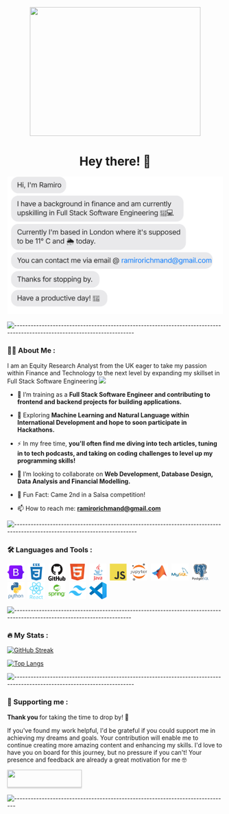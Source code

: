 <div align="center">
  <img src="https://media.giphy.com/media/dWesBcTLavkZuG35MI/giphy.gif" width="398" height="300"/>
  <h1 style="text-align: center;">Hey there! 👋</h1>
</div>

[![](https://raw.githubusercontent.com/ramirorichmand/RR1_AnimatedReadMe/main/chat.svg)](ramirorichmand@gmail.com)

![-------------------------------------------------------------------------------------------------------------------------](https://raw.githubusercontent.com/andreasbm/readme/master/assets/lines/aqua.png)

### :man_technologist: About Me :

I am an Equity Research Analyst from the UK eager to take my passion within Finance and Technology to the next level by expanding my skillset in Full Stack Software Engineering <img src="https://media.giphy.com/media/WUlplcMpOCEmTGBtBW/giphy.gif" width="30">

- :telescope: I’m training as a <b> Full Stack Software Engineer and contributing to frontend and backend projects for building applications. </b>

- :seedling: Exploring <b> Machine Learning and Natural Language within International Development and hope to soon participate in Hackathons.</b>

- :zap: In my free time, <b> you'll often find me diving into tech articles, tuning in to tech podcasts, and taking on coding challenges to level up my programming skills!</b>

- 💪 I’m looking to collaborate on <b> Web Development, Database Design, Data Analysis and Financial Modelling. </b>

- 👻 Fun Fact: Came 2nd in a Salsa competition!  
  
- :mailbox: How to reach me: <b> ramirorichmand@gmail.com </b>

![--------------------------------------------------------------------------------------------------------------------------](https://github.com/andreasbm/readme/blob/master/assets/lines/colored.png)

### :hammer_and_wrench: Languages and Tools :

<div>
  <img src="https://github.com/devicons/devicon/blob/master/icons/bootstrap/bootstrap-original.svg" title="Bootstrap" alt="Bootstrap" width="40" height="40"/>&nbsp;
  <img src="https://github.com/devicons/devicon/blob/master/icons/css3/css3-plain-wordmark.svg"  title="CSS3" alt="CSS" width="40" height="40"/>&nbsp;
  <img src="https://github.com/devicons/devicon/blob/master/icons/github/github-original-wordmark.svg" title="GitHub" alt="GitHub" width="40" height="40"/>&nbsp;
  <img src="https://github.com/devicons/devicon/blob/master/icons/html5/html5-original.svg" title="HTML5" alt="HTML" width="40" height="40"/>&nbsp;
  <img src="https://github.com/devicons/devicon/blob/master/icons/java/java-original-wordmark.svg" title="Java" alt="Java" width="40" height="40"/>&nbsp;
  <img src="https://github.com/devicons/devicon/blob/master/icons/javascript/javascript-original.svg" title="JavaScript" alt="JavaScript" width="40" height="40"/>&nbsp;
  <img src="https://github.com/devicons/devicon/blob/master/icons/jupyter/jupyter-original-wordmark.svg" title="Jupyter" alt="Jupyter" width="40" height="40"/>&nbsp;
  <img src="https://github.com/devicons/devicon/blob/master/icons/matlab/matlab-original.svg" title="Matlab" alt="Matlab" width="40" height="40"/>&nbsp;
  <img src="https://github.com/devicons/devicon/blob/master/icons/mysql/mysql-original-wordmark.svg" title="MySQL"  alt="MySQL" width="40" height="40"/>&nbsp;
  <img src="https://github.com/devicons/devicon/blob/master/icons/postgresql/postgresql-original-wordmark.svg" title="Postgresql" alt="Postgresql" width="40" height="40"/>&nbsp;
  <img src="https://github.com/devicons/devicon/blob/master/icons/python/python-original-wordmark.svg" title="Python" alt="Python" width="40" height="40"/>&nbsp;
  <img src="https://github.com/devicons/devicon/blob/master/icons/react/react-original-wordmark.svg" title="React" alt="React" width="40" height="40"/>&nbsp;
  <img src="https://github.com/devicons/devicon/blob/master/icons/spring/spring-original-wordmark.svg" title="Spring" alt="Spring" width="40" height="40"/>&nbsp;
  <img src="https://github.com/devicons/devicon/blob/master/icons/tailwindcss/tailwindcss-plain.svg" title="Tailwind CSS" alt="Tailwind CSS" width="40" height="40"/>&nbsp;
  <img src="https://github.com/devicons/devicon/blob/master/icons/vscode/vscode-original.svg" title="VS Code" alt="VS Code" width="40" height="40"/>&nbsp;
</div>

![------------------------------------------------------------------------------------------------------------------------](https://github.com/andreasbm/readme/blob/master/assets/lines/solar.png)

### :fire: My Stats :

[![GitHub Streak](https://streak-stats.demolab.com?user=ramirorichmand&hide_border=true)](https://git.io/streak-stats)

[![Top Langs](https://github-readme-stats.vercel.app/api/top-langs/?username=ramirorichmand)](https://github.com/ramirorichmand/github-readme-stats)

![-------------------------------------------------------------------------------------------------------------------------](https://github.com/andreasbm/readme/blob/master/assets/lines/vintage.png)

### 🤝 Supporting me :

<b> Thank you </b> for taking the time to drop by! 🙏 

If you've found my work helpful, I'd be grateful if you could support me in achieving my dreams and goals. Your contribution will enable me to continue creating more amazing content and enhancing my skills.  I'd love to have you on board for this journey, but no pressure if you can't! Your presence and feedback are already a great motivation for me 🤓

<a href="https://www.buymeacoffee.com/ramiro.richmand"><img src="https://www.buymeacoffee.com/assets/img/custom_images/orange_img.png" style="height: 41px !important;width: 174px !important;box-shadow: 0px 3px 2px 0px rgba(190, 190, 190, 0.5) !important;-webkit-box-shadow: 0px 3px 2px 0px rgba(190, 190, 190, 0.5) !important;"  target="_blank"></a>

 ![------------------------------------------------------------------------------](https://raw.githubusercontent.com/andreasbm/readme/master/assets/lines/rainbow.png)
 
 
<img src="https://komarev.com/ghpvc/?username=ramirorichmand&style=flat-square&color=blue" alt=""/>





<!-- EXTRA STUFF IGNORED

**ramirorichmand/ramirorichmand** is a ✨ _special_ ✨ repository because its `README.md` (this file) appears on your GitHub profile.

Here are some ideas to get you started:

- 🔭 I’m currently working on ...
- 🌱 I’m currently learning Java and SQL
- 👯 I’m looking to collaborate on ...
- 🤔 I’m looking for help with ...
- 💬 Ask me about ...
- 📫 How to reach me: ...
- 😄 Pronouns: ...
- ⚡ Fun fact: ...

💬 Ask me about my current projects


<h3 align="left">Connect with me:</h3>
<p align="left">
<a href="https://linkedin.com/in/ramiro-richmand" target="blank"><img align="center" src="https://raw.githubusercontent.com/rahuldkjain/github-profile-readme-generator/master/src/images/icons/Social/linked-in-alt.svg" alt="ramiro-richmand" height="30" width="40" /></a>
</p>

<h3 align="left">Connect with me:</h3>
<p align="left">
<a href="https://twitter.com/ramiro-richmand" target="blank"><img align="center" src="https://raw.githubusercontent.com/rahuldkjain/github-profile-readme-generator/888aff31e1d26dd2a6acf6afebbc34970aeb0118/src/images/icons/Social/twitter.svg" alt="ramiro-richmand" height="30" width="40" /></a>
</p>

<div id="badges">
  <a href="https://linkedin.com/in/ramiro-richmand" target="blank"><img align="center" src="https://raw.githubusercontent.com/rahuldkjain/github-profile-readme-generator/master/src/images/icons/Social/linked-in-alt.svg" alt="ramiro-richmand" height="30" width="40" />
  </a>
   <a href="https://twitter.com/ramiro-richmand" target="blank"><img align="center" src="https://raw.githubusercontent.com/rahuldkjain/github-profile-readme-generator/888aff31e1d26dd2a6acf6afebbc34970aeb0118/src/images/icons/Social/twitter.svg" alt="ramiro-richmand" height="30" width="40" />
  </a>
   <a href="https://youtube.com/ramiro-richmand" target="blank"><img align="center" src="https://github.com/rahuldkjain/github-profile-readme-generator/blob/master/src/images/icons/Social/youtube.svg" alt="ramiro-richmand" height="30" width="40" />
  </a>
 </div>

<div id="badges">
  <a href="your-linkedin-URL">
    <img src="https://img.shields.io/badge/LinkedIn-blue?style=for-the-badge&logo=linkedin&logoColor=white" alt="LinkedIn Badge"/>
  </a>
  <a href="your-youtube-URL">
    <img src="https://img.shields.io/badge/YouTube-red?style=for-the-badge&logo=youtube&logoColor=white" alt="Youtube Badge"/>
  </a>
  <a href="your-twitter-URL">
    <img src="https://img.shields.io/badge/Twitter-blue?style=for-the-badge&logo=twitter&logoColor=white" alt="Twitter Badge"/>
  </a>
  <a href="ramirorichmand@gmail.com">
    <img src="https://img.shields.io/badge/Gmail-D14836?style=for-the-badge&logo=gmail&logoColor=white" alt="Gmail Badge"/>
  </a>
</div>

-->

